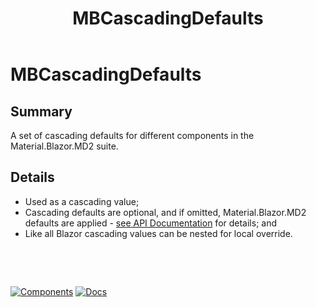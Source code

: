 ﻿---
uid: U.MBCascadingDefaults
title: MBCascadingDefaults
---
# MBCascadingDefaults

## Summary

A set of cascading defaults for different components in the Material.Blazor.MD2 suite.

## Details

- Used as a cascading value;
- Cascading defaults are optional, and if omitted, Material.Blazor.MD2 defaults are applied - [see API Documentation](xref:Material.Blazor.MD2.MBCascadingDefaults) for details; and
- Like all Blazor cascading values can be nested for local override.

&nbsp;

&nbsp;

[![Components](https://img.shields.io/static/v1?label=See&message=Utilities&color=orange)](xref:A.Utilities)
[![Docs](https://img.shields.io/static/v1?label=API%20Documentation&message=MBCascadingDefaults&color=brightgreen)](xref:Material.Blazor.MD2.MBCascadingDefaults)

